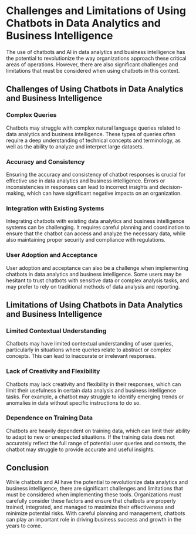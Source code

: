 Challenges and Limitations of Using Chatbots in Data Analytics and Business Intelligence
================================================================================================================================================================

The use of chatbots and AI in data analytics and business intelligence has the potential to revolutionize the way organizations approach these critical areas of operations. However, there are also significant challenges and limitations that must be considered when using chatbots in this context.

Challenges of Using Chatbots in Data Analytics and Business Intelligence
------------------------------------------------------------------------

### Complex Queries

Chatbots may struggle with complex natural language queries related to data analytics and business intelligence. These types of queries often require a deep understanding of technical concepts and terminology, as well as the ability to analyze and interpret large datasets.

### Accuracy and Consistency

Ensuring the accuracy and consistency of chatbot responses is crucial for effective use in data analytics and business intelligence. Errors or inconsistencies in responses can lead to incorrect insights and decision-making, which can have significant negative impacts on an organization.

### Integration with Existing Systems

Integrating chatbots with existing data analytics and business intelligence systems can be challenging. It requires careful planning and coordination to ensure that the chatbot can access and analyze the necessary data, while also maintaining proper security and compliance with regulations.

### User Adoption and Acceptance

User adoption and acceptance can also be a challenge when implementing chatbots in data analytics and business intelligence. Some users may be hesitant to trust chatbots with sensitive data or complex analysis tasks, and may prefer to rely on traditional methods of data analysis and reporting.

Limitations of Using Chatbots in Data Analytics and Business Intelligence
-------------------------------------------------------------------------

### Limited Contextual Understanding

Chatbots may have limited contextual understanding of user queries, particularly in situations where queries relate to abstract or complex concepts. This can lead to inaccurate or irrelevant responses.

### Lack of Creativity and Flexibility

Chatbots may lack creativity and flexibility in their responses, which can limit their usefulness in certain data analysis and business intelligence tasks. For example, a chatbot may struggle to identify emerging trends or anomalies in data without specific instructions to do so.

### Dependence on Training Data

Chatbots are heavily dependent on training data, which can limit their ability to adapt to new or unexpected situations. If the training data does not accurately reflect the full range of potential user queries and contexts, the chatbot may struggle to provide accurate and useful insights.

Conclusion
----------

While chatbots and AI have the potential to revolutionize data analytics and business intelligence, there are significant challenges and limitations that must be considered when implementing these tools. Organizations must carefully consider these factors and ensure that chatbots are properly trained, integrated, and managed to maximize their effectiveness and minimize potential risks. With careful planning and management, chatbots can play an important role in driving business success and growth in the years to come.
